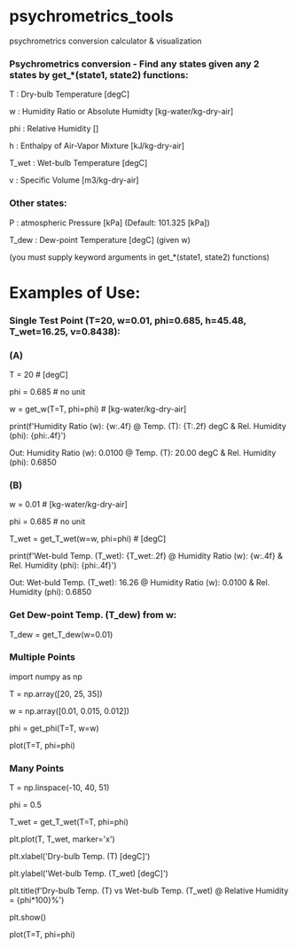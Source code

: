 # psychrometrics_tools
psychrometrics conversion calculator &amp; visualization


### Psychrometrics conversion - Find any states given any 2 states by get_*(state1, state2) functions:
T     : Dry-bulb Temperature [degC]

w     : Humidity Ratio or Absolute Humidty [kg-water/kg-dry-air]

phi   : Relative Humidity []

h     : Enthalpy of Air-Vapor Mixture [kJ/kg-dry-air]

T_wet : Wet-bulb Temperature [degC]

v     : Specific Volume [m3/kg-dry-air]

### Other states:
P     : atmospheric Pressure [kPa] (Default: 101.325 [kPa])

T_dew : Dew-point Temperature [degC] (given w)

(you must supply keyword arguments in get_*(state1, state2) functions)


# Examples of Use:

### Single Test Point (T=20, w=0.01, phi=0.685, h=45.48, T_wet=16.25, v=0.8438):
### (A)
T = 20 # [degC]

phi = 0.685 # no unit

w = get_w(T=T, phi=phi) # [kg-water/kg-dry-air]

print(f'Humidity Ratio (w): {w:.4f} @ Temp. (T): {T:.2f} degC & Rel. Humidity (phi): {phi:.4f}')

Out: Humidity Ratio (w): 0.0100 @ Temp. (T): 20.00 degC & Rel. Humidity (phi): 0.6850

### (B)
w = 0.01 # [kg-water/kg-dry-air]

phi = 0.685 # no unit

T_wet = get_T_wet(w=w, phi=phi) # [degC]

print(f'Wet-buld Temp. (T_wet): {T_wet:.2f} @ Humidity Ratio (w): {w:.4f} & Rel. Humidity (phi): {phi:.4f}')

Out: Wet-buld Temp. (T_wet): 16.26 @ Humidity Ratio (w): 0.0100 & Rel. Humidity (phi): 0.6850

### Get Dew-point Temp. (T_dew) from w:
T_dew = get_T_dew(w=0.01)


### Multiple Points
import numpy as np

T = np.array([20, 25, 35])

w = np.array([0.01, 0.015, 0.012])

phi = get_phi(T=T, w=w)

plot(T=T, phi=phi)


### Many Points
T = np.linspace(-10, 40, 51)

phi = 0.5

T_wet = get_T_wet(T=T, phi=phi)

plt.plot(T, T_wet, marker='x')

plt.xlabel('Dry-bulb Temp. (T) [degC]')

plt.ylabel('Wet-bulb Temp. (T_wet) [degC]')

plt.title(f'Dry-bulb Temp. (T) vs Wet-bulb Temp. (T_wet) @ Relative Humidity = {phi*100}%')

plt.show()

plot(T=T, phi=phi)
